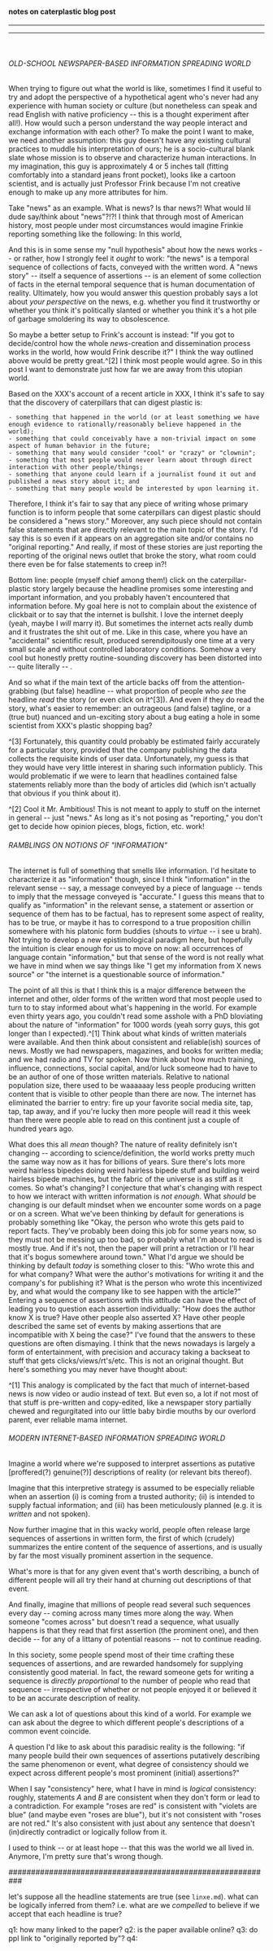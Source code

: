 #### notes on caterplastic blog post

<hr><hr>
<br>

###### OLD-SCHOOL NEWSPAPER-BASED INFORMATION SPREADING WORLD

When trying to figure out what the world is like, sometimes I find it useful to try and adopt the perspective of a hypothetical agent who's never had any experience with human society or culture (but nonetheless can speak and read English with native proficiency -- this is a thought experiment after all!). How would such a person understand the way people interact and exchange information with each other? To make the point I want to make, we need another assumption: this guy doesn't have any existing cultural practices to muddle his interpretation of ours; he is a socio-cultural blank slate whose mission is to observe and characterize human interactions. In my imagination, this guy is approximately 4 or 5 inches tall (fitting comfortably into a standard jeans front pocket), looks like a cartoon scientist, and is actually just Professor Frink because I'm not creative enough to make up any more attributes for him. 

Take "news" as an example. What is news? Is thar news?! What would lil dude say/think about "news"?!?! I think that through most of American history, most people under most circumstances would imagine Frinkie reporting something like the following: In this world, 

And this is in some sense my "null hypothesis" about how the news works -- or rather, how I strongly feel it *ought* to work: "the news" is a temporal sequence of collections of facts, conveyed with the written word. A "news story" -- itself a sequence of assertions -- is an element of some collection of facts in the eternal temporal sequence that is human documentation of reality. Ultimately, how you would answer this question probably says a lot about *your perspective* on the news, e.g. whether you find it trustworthy or whether you think it's politically slanted or whether you think it's a hot pile of garbage smoldering its way to obsolescence. 

So maybe a better setup to Frink's account is instead: "If you got to decide/control how the whole *news*-creation and dissemination process works in the world, how would Frink describe it?" I think the way outlined above would be pretty great.^[2] I think most people would agree. So in this post I want to demonstrate just how far we are away from this utopian world. 

Based on the XXX's account of a recent article in XXX, I think it's safe to say that the discovery of caterpillars that can digest plastic is:

	- something that happened in the world (or at least something we have enough evidence to rationally/reasonably believe happened in the world); 
	- something that could conceivably have a non-trivial impact on some aspect of human behavior in the future; 
	- something that many would consider "cool" or "crazy" or "clownin"; 
	- something that most people would never learn about through direct interaction with other people/things;
	- something that anyone could learn if a journalist found it out and published a news story about it; and
	- something that many people would be interested by upon learning it.

Therefore, I think it's fair to say that any piece of writing whose primary function is to inform people that some caterpillars can digest plastic should be considered a "news story." Moreover, any such piece should not contain false statements that are directly relevant to the main topic of the story. I'd say this is so even if it appears on an aggregation site and/or contains no "original reporting." And really, if most of these stories are just reporting the reporting of the original news outlet that broke the story, what room could there even be for false statements to creep in?!

Bottom line: people (myself chief among them!) click on the caterpillar-plastic story largely because the headline promises some interesting and important information, and you probably haven't encountered that information before. My goal here is not to complain about the existence of clickbait or to say that the internet is bullshit. I love the internet deeply (yeah, maybe I *will* marry it). But sometimes the internet acts really dumb and it frustrates the shit out of me. Like in this case, where you have an "accidental" scientific result, produced serendipitously one time at a very small scale and without controlled laboratory conditions. Somehow a very cool but honestly pretty routine-sounding discovery has been distorted into -- quite literally -- <INSERT REDONK HEADLINE>.


And so what if the main text of the article backs off from the attention-grabbing (but false) headline -- what proportion of people who *see* the headline *read* the story (or even click on it^[3]). And even if they do read the story, what's easier to remember: an outrageous (and false) tagline, or a (true but) nuanced and un-exciting story about a bug eating a hole in some scientist from XXX's plastic shopping bag?


^[3] Fortunately, this quantity could probably be estimated fairly accurately for a particular story, provided that the company publishing the data collects the requisite kinds of user data. Unfortunately, my guess is that they would have very little interest in sharing such information publicly. This would problematic if we were to learn that headlines contained false statements reliably more than the body of articles did (which isn't actually that obvious if you think about it).


^[2] Cool it Mr. Ambitious! This is not meant to apply to stuff on the internet in general -- just "news." As long as it's not posing as "reporting," you don't get to decide how opinion pieces, blogs, fiction, etc. work!



###### RAMBLINGS ON NOTIONS OF "INFORMATION"

The internet is full of something that smells like information. I'd hesitate to characterize it as "information" though, since I think "information" in the relevant sense -- say, a message conveyed by a piece of language -- tends to imply that the message conveyed is "accurate." I guess this means that to qualify as "information" in the relevant sense, a statement or assertion or sequence of them has to be factual, has to represent some aspect of reality, has to be true, or maybe it has to correspond to a true proposition chillin somewhere with his platonic form buddies (shouts to *virtue* -- i see u brah). Not trying to develop a new epistimological paradigm here, but hopefully the intuition is clear enough for us to move on now: all occurrences of language contain "information," but that sense of the word is not really what we have in mind when we say things like "I get my information from X news source" or "the internet is a questionable source of information." 

The point of all this is that I think this is a major difference between the internet and other, older forms of the written word that most people used to turn to to stay informed about what's happening in the world. For example even thirty years ago, you couldn't read some asshole with a PhD bloviating about the nature of "information" for 1000 words (yeah sorry guys, this got longer than I expected).^[1] Think about what kinds of written materials were available. And then think about consistent and reliable(ish) sources of news. Mostly we had newspapers, magazines, and books for written media; and we had radio and TV for spoken. Now think about how much training, influence, connections, social capital, and/or luck someone had to have to be an author of one of those written materials. Relative to national population size, there used to be waaaaaay less people producing written content that is visible to other people than there are now. The internet has eliminated the barrier to entry: fire up your favorite social media site, tap, tap, tap away, and if you're lucky then more people will read it this week than there were people able to read on this continent just a couple of hundred years ago. 

What does this all *mean* though? The nature of reality definitely isn't changing -- according to science/definition, the world works pretty much the same way now as it has for billions of years. Sure there's lots more weird hairless bipedes doing weird hairless bipede stuff and building weird hairless bipede machines, but the fabric of the universe is as stiff as it comes. So what's changing? I conjecture that what's changing with respect to how we interact with written information is *not enough*. What *should* be changing is our default mindset when we encounter some words on a page or on a screen. What we've been thinking by default for generations is probably something like "Okay, the person who wrote this gets paid to report facts. They've probably been doing this job for some years now, so they must not be messing up too bad, so probably what I'm about to read is mostly true. And if it's not, then the paper will print a retraction or I'll hear that it's bogus somewhere around town." What I'd argue we should be thinking by default *today* is something closer to this: "Who wrote this and for what company? What were the author's motivations for writing it and the company's for publishing it? What is the person who wrote this incentivized by, and what would the company like to see happen with the article?" Entering a sequence of assertions with this attitude can have the effect of leading you to question each assertion individually: "How does the author know X is true? Have other people also asserted X? Have other people described the same set of events by making assertions that are incompatible with X being the case?" I've found that the answers to these questions are often dismaying. I think that the news nowadays is largely a form of entertainment, with precision and accuracy taking a backseat to stuff that gets clicks/views/rt's/etc. This is not an original thought. But here's something you may never have thought about: 



^[1] This analogy is complicated by the fact that much of internet-based news is now video or audio instead of text. But even so, a lot if not most of that stuff is pre-written and copy-edited, like a newspaper story partially chewed and regurgitated into our little baby birdie mouths by our overlord parent, ever reliable mama internet.



###### MODERN INTERNET-BASED INFORMATION SPREADING WORLD

Imagine a world where we're supposed to interpret assertions as putative [proffered(?) genuine(?)] descriptions of reality (or relevant bits thereof). 

Imagine that this interpretive strategy is assumed to be especially reliable when an assertion (i) is coming from a trusted authority; (ii) is intended to supply factual information; and (iii) has been meticulously planned (e.g. it is *written* and not spoken). 

Now further imagine that in this wacky world, people often release large sequences of assertions in written form, the first of which (crudely) summarizes the entire content of the sequence of assertions, and is usually by far the most visually prominent assertion in the sequence. 

What's more is that for any given event that's worth describing, a bunch of different people will all try their hand at churning out descriptions of that event. 

And finally, imagine that millions of people read several such sequences every day -- coming across many times more along the way. When someone "comes across" but doesn't read a sequence, what usually happens is that they read that first assertion (the prominent one), and then decide -- for any of a littany of potential reasons -- not to continue reading. 

In this society, some people spend most of their time crafting these sequences of assertions, and are rewarded handsomely for supplying consistently good material. In fact, the reward someone gets for writing a sequence is *directly proportional* to the number of people who read that sequence -- irrespective of whether or not people enjoyed it or believed it to be an accurate description of reality. 

We can ask a lot of questions about this kind of a world. For example we can ask about the degree to which different people's descriptions of a common event coincide. 

A question I'd like to ask about this paradisic reality is the following: "if many people build their own sequences of assertions putatively describing the same phenomenon or event, what degree of consistency should we expect across different people's most prominent (initial) assertions?" 

When I say "consistency" here, what I have in mind is *logical* consistency: roughly, statements $A$ and $B$ are consistent when they don't form or lead to a contradiction. For example "roses are red" is consistent with "violets are blue" (and maybe even "roses are blue"), but it's not consistent with "roses are not red." It's also consistent with just about any sentence that doesn't (in)directly contradict or logically follow from it. 

I used to think -- or at least hope -- that this was the world we all lived in. Anymore, I'm pretty sure that's wrong though. 




###########################################################

let's suppose all the headline statements are true (see `linxe.md`). what can be logically inferred from them? i.e. what are we *compelled* to believe if we accept that each headline is true?

q1: how many linked to the paper?
q2: is the paper available online?
q3: do ppl link to "originally reported by"?
q4: 

